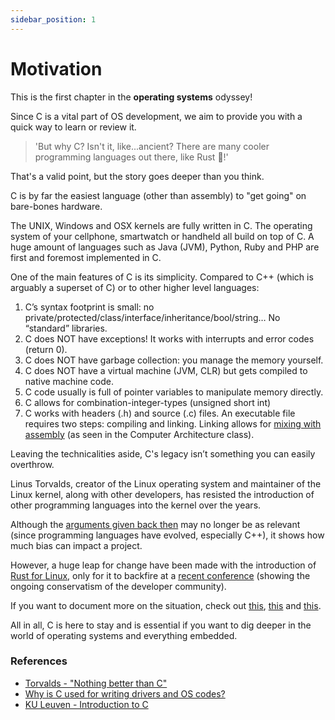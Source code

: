 ```yaml
---
sidebar_position: 1
---
```


# Motivation

This is the first chapter in the **operating systems** odyssey!

Since C is a vital part of OS development, we aim to provide you with a quick way to learn or review it.

> 'But why C? Isn't it, like...ancient? There are many cooler programming languages out there, like Rust 🦀!'

That's a valid point, but the story goes deeper than you think.

C is by far the easiest language (other than assembly) to "get going" on bare-bones hardware.

The UNIX, Windows and OSX kernels are fully written in C. The operating system of your cellphone, smartwatch or handheld all build on top of C. A huge amount of languages such as Java (JVM), Python, Ruby and PHP are first and foremost implemented in C.

One of the main features of C is its simplicity. Compared to C++ (which is arguably a superset of C) or to other higher level languages:

1. C’s syntax footprint is small: no private/protected/class/interface/inheritance/bool/string… No “standard” libraries.
2. C does NOT have exceptions! It works with interrupts and error codes (return 0).
3. C does NOT have garbage collection: you manage the memory yourself.
4. C does NOT have a virtual machine (JVM, CLR) but gets compiled to native machine code.
5. C code usually is full of pointer variables to manipulate memory directly.
6. C allows for combination-integer-types (unsigned short int)
7. C works with headers (.h) and source (.c) files. An executable file requires two steps: compiling and linking. Linking allows for [mixing with assembly](https://www.devdungeon.com/content/how-mix-c-and-assembly) (as seen in the Computer Architecture class).

Leaving the technicalities aside, C's legacy isn’t something you can easily overthrow.

Linus Torvalds, creator of the Linux operating system and maintainer of the Linux kernel, along with other developers, has resisted the introduction of other programming languages into the kernel over the years.

Although the [arguments given back then](https://lore.kernel.org/all/alpine.LFD.0.999.0709061839510.5626@evo.linux-foundation.org/) may no longer be as relevant (since programming languages have evolved, especially C++), it shows how much bias can impact a project.

However, a huge leap for change have been made with the introduction of [Rust for Linux](https://github.com/Rust-for-Linux/linux), only for it to backfire at a [recent conference](https://youtu.be/WiPp9YEBV0Q?feature=shared&t=365) (showing the ongoing conservatism of the developer community).

If you want to document more on the situation, check out [this](https://youtu.be/0bb3-bjgf88?feature=shared), [this](https://youtu.be/YyRVOGxRKLg?feature=shared) and [this](https://drewdevault.com/2024/08/30/2024-08-30-Rust-in-Linux-revisited.html).

All in all, C is here to stay and is essential if you want to dig deeper in the world of operating systems and everything embedded.

### References

- [Torvalds - "Nothing better than C"](https://x.com/nixcraft/status/1371787200455528450)
- [Why is C used for writing drivers and OS codes?](https://stackoverflow.com/questions/984866/why-is-c-used-for-writing-drivers-and-os-codes)
- [KU Leuven - Introduction to C](https://kuleuven-diepenbeek.github.io/osc-course/ch2-c/)

